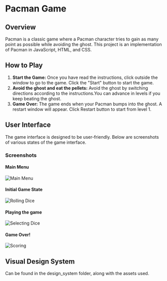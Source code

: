 # Pacman Game

## Overview
Pacman is a classic game where a Pacman character tries to gain as many point as possible while avoiding the ghost. This project is an implementation of Pacman in JavaScript, HTML, and CSS.

## How to Play
1. **Start the Game:** Once you have read the instructions, click outside the window to go to the game. Click the "Start" button to start the game.
2. **Avoid the ghost and eat the pellets:** Avoid the ghost by switching directions according to the instructions.You can advance in levels if you keep beating the ghost.  
3. **Game Over:** The game ends when your Pacman bumps into the ghost. A restart window will appear. Click Restart button to start from level 1. 

## User Interface
The game interface is designed to be user-friendly. Below are screenshots of various states of the game interface.

### Screenshots
#### Main Menu
![Main Menu](design_system/main_menu_instructions.png)

#### Initial Game State
![Rolling Dice](design_system/initial_game_state.png)

#### Playing the game
![Selecting Dice](design_system/gameplay.png)

#### Game Over!
![Scoring](design_system/game_over.png)


## Visual Design System
Can be found in the design_system folder, along with the assets used. 

